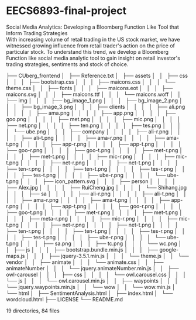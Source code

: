 # EECS6893-final-project
Social Media Analytics: Developing a Bloomberg Function Like Tool that Inform Trading Strategies   
With increasing volume of retail trading in the US stock market, we have witnessed growing influence from retail trader's action on the price of particular stock. To understand this trend, we develop a Bloomberg Function like social media analytic tool to gain insight on retail investor's trading strategies, sentiments and stock of choice.    
    
├── CUberg_frontend
│   ├── Reference.txt
│   ├── assets
│   │   ├── css
│   │   │   ├── bootstrap.css
│   │   │   ├── maicons.css
│   │   │   └── theme.css
│   │   ├── fonts
│   │   │   ├── maicons.eot
│   │   │   ├── maicons.svg
│   │   │   ├── maicons.ttf
│   │   │   └── maicons.woff
│   │   ├── img
│   │   │   ├── bg_image_1.png
│   │   │   ├── bg_image_2.png
│   │   │   ├── bg_image_3.png
│   │   │   ├── clients
│   │   │   │   ├── ali.png
│   │   │   │   ├── ama.png
│   │   │   │   ├── app.png
│   │   │   │   ├── goo.png
│   │   │   │   ├── met.png
│   │   │   │   ├── mic.png
│   │   │   │   ├── net.png
│   │   │   │   ├── ten.png
│   │   │   │   ├── tes.png
│   │   │   │   └── ube.png
│   │   │   ├── company
│   │   │   │   ├── ali-r.png
│   │   │   │   ├── ali-t.png
│   │   │   │   ├── ama-r.png
│   │   │   │   ├── ama-t.png
│   │   │   │   ├── app-r.png
│   │   │   │   ├── app-t.png
│   │   │   │   ├── goo-r.png
│   │   │   │   ├── goo-t.png
│   │   │   │   ├── met-r.png
│   │   │   │   ├── met-t.png
│   │   │   │   ├── mic-r.png
│   │   │   │   ├── mic-t.png
│   │   │   │   ├── net-r.png
│   │   │   │   ├── net-t.png
│   │   │   │   ├── ten-r.png
│   │   │   │   ├── ten-t.png
│   │   │   │   ├── tes-r.png
│   │   │   │   ├── tes-t.png
│   │   │   │   ├── ube-r.png
│   │   │   │   └── ube-t.png
│   │   │   ├── icon_pattern.svg
│   │   │   ├── person
│   │   │   │   ├── Alex.jpg
│   │   │   │   ├── RuiCheng.jpg
│   │   │   │   └── Shihang.jpg
│   │   │   ├── sa
│   │   │   │   ├── ali-r.png
│   │   │   │   ├── ali-t.png
│   │   │   │   ├── ama-r.png
│   │   │   │   ├── ama-t.png
│   │   │   │   ├── app-r.png
│   │   │   │   ├── app-t.png
│   │   │   │   ├── goo-r.png
│   │   │   │   ├── goo-t.png
│   │   │   │   ├── met-r.png
│   │   │   │   ├── met-t.png
│   │   │   │   ├── meta-r.png
│   │   │   │   ├── mic-r.png
│   │   │   │   ├── mic-t.png
│   │   │   │   ├── net-r.png
│   │   │   │   ├── net-t.png
│   │   │   │   ├── ten-r.png
│   │   │   │   ├── ten-t.png
│   │   │   │   ├── tes-r.png
│   │   │   │   ├── tes-t.png
│   │   │   │   ├── ube-r.png
│   │   │   │   └── ube-t.png
│   │   │   ├── sa.png
│   │   │   ├── tc.png
│   │   │   └── wc.png
│   │   ├── js
│   │   │   ├── bootstrap.bundle.min.js
│   │   │   ├── google-maps.js
│   │   │   ├── jquery-3.5.1.min.js
│   │   │   └── theme.js
│   │   └── vendor
│   │       ├── animate
│   │       │   └── animate.css
│   │       ├── animateNumber
│   │       │   └── jquery.animateNumber.min.js
│   │       ├── owl-carousel
│   │       │   ├── css
│   │       │   │   └── owl.carousel.css
│   │       │   └── js
│   │       │       └── owl.carousel.min.js
│   │       ├── waypoints
│   │       │   └── jquery.waypoints.min.js
│   │       └── wow
│   │           └── wow.min.js
│   └── html
│       ├── SentimentAnalysis.html
│       ├── index.html
│       └── wordcloud.html
├── LICENSE
└── README.md

19 directories, 84 files

